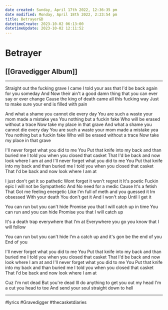 ```yaml
---
date created: Sunday, April 17th 2022, 12:36:35 pm
date modified: Monday, April 18th 2022, 2:23:54 pm
title: BetrayerGD
datetimeCreate: 2023-10-02 06:13:00
datetimeUpdate: 2023-10-02 12:11:52
---
```

# Betrayer
## [[Gravedigger Album]]
---

Straight out the fucking grave I came
I told your ass that I'd be back again for you
someday
And Now their ain't a good damn thing that you can ever say or ever change
Cause the king of death came all this fucking way
Just to make sure your end is filled with pain


And what a shame
you cannot die every day
You are such a waste
your mom made a mistake
yea You nothing but a fuckin fake
Who will be erased without a trace
Now take my place in that grave
And what a shame
you cannot die every day
You are such a waste
your mom made a mistake
yea You nothing but a fuckin fake
Who will be erased without a trace
Now take my place in that grave

I'll never forget what you did to me
You Put that knife into my back and than buried me
I told you when you closed that casket
That I'd be back and now look where I am at and
I'll never forget what you did to me
You Put that knife into my back and than buried me
I told you when you closed that casket
That I'd be back and now look where I am at


I just don't get it
so pathetic
Wont forget it
won't regret it
It's poetic
Fuckin epic
I will not be
Sympathetic
And No need for a medic
Cause It's a fetish
That Got me feeling energetic
Like I'm full of meth and
you guessed it
Im obsessed
With your death
You don't get it
And I won't stop
Until I get it



You can run but you can't hide
Promise you that I will catch up in time
You can run and you can hide
Promise you that I will catch up


It's a death trap
everywhere that I'm at
Everywhere you go
you know that I will follow


You can run but you can't hide
I'm a catch up and it's gon be the end of you
End of you

I'll never forget what you did to me
You Put that knife into my back and than buried me
I told you when you closed that casket
That I'd be back and now look where I am at and
I'll never forget what you did to me
You Put that knife into my back and than buried me
I told you when you closed that casket
That I'd be back and now look where I am at


Cuz I'm not dead
But you're dead
Ill do anything to
get you out my head
I'm a cut you head to toe
And send your soul
straight down to hell

---

#lyrics #Gravedigger #thecasketdiaries